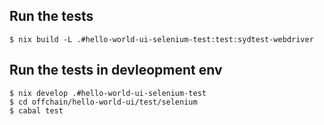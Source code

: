 ## Run the tests

```console
$ nix build -L .#hello-world-ui-selenium-test:test:sydtest-webdriver
```

## Run the tests in devleopment env

```console
$ nix develop .#hello-world-ui-selenium-test
$ cd offchain/hello-world-ui/test/selenium
$ cabal test
```
